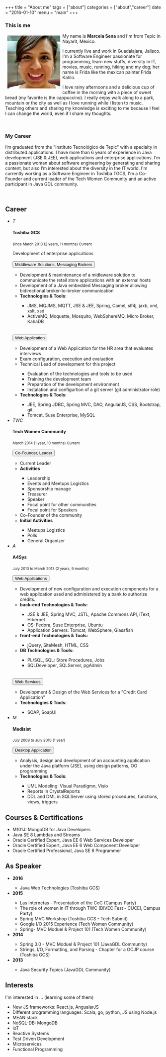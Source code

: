 +++
title 		= "About me"
tags 		= ["about"]
categories	= ["about","career"]
date		= "2016-01-10"
menu        = "main"
+++

<h3>This is me</h3>
<div >
	<div style="float: left; padding: 7px; 0px;">
		<img src="/img/marce.png" alt="MarceStarlet" class="img-circle" heigh="170" width="170">
	</div>
	<div>
		<p>
			My name is <strong>Marcela Sena</strong> and I'm from Tepic in Nayarit, Mexico. 
		</p>
		<p>
			I currently live and work in Guadalajara, Jalisco. I'm a Software Engineer passionate for programming, learn new stuffs, diversity in IT, movies, music, running, hiking and my dog; her name is Frida like the mexican painter Frida Kahlo.
	    </p>
	    <p>
			I love rainy afternoons and a delicious cup of coffee in the morning with a piece of sweet bread (my favorite is the cappuccino). I really enjoy walk along to a park, mountain or the city as well as I love running while I listen to music. Teaching others and sharing my knowledge is exciting to me because I feel I can change the world, even if I share my thoughts.
		</p>
	</div>
</div>
<div>
	<p>&nbsp;</p>
  <h3>My Career</h3>
  <p>
  I’m graduated from the "Instituto Tecnológico de Tepic" with a specialty in distributed applications. I have more than 6 years of experience in Java development (JSE & JEE), web applications and enterprise applications. I’m a passionate woman about software engineering by generating and sharing content, but also I’m interested about the diversity in the IT world. I'm currently working as a Software Engineer in Toshiba TGCS, I'm a Co-Founder and current leader of the Tech Women Community and an active participant in Java GDL community.  
  </p><br/>
</div>

<div>
  <div class="panel panel-primary">
    <div class="panel-heading">
      <h2>Career</h2>
    </div>      
    <div class="panel-body">
      <ul class="timeline">
          <li>
            <div class="timeline-badge danger"><i>T</i></div>
            <div class="timeline-panel">
              <div class="timeline-heading">
                <h4 class="timeline-title">Toshiba GCS </h4>
                <p><small class="text-muted"><i></i> since March 2013 (2 years, 11 months) Current</small></p>
              </div>
              <div class="timeline-body">
                Development of enterprise applications<br/><br/>
                <button class="btn btn-responsive btn-danger btn-sm" data-toggle="collapse" data-target="#refT1">
                  Middleware Solutions, Messaging Brokers
                </button>
                <div id="refT1" class="panel panel-default collapse">
                  <div class="panel-body">
                    <ul>
                      <li>Development & manintenance of a midleware solution to communicate the retail store applications with an external hosts</li>
                      <li>Development of a Java embedded Messaging broker allowing bidirectional broker-to-broker communication</li>
                      <li><strong>Technologies & Tools: </strong><br/></li>
                      <ul>
                        <li>JMS, MQJMS, MQTT, JSE & JEE, Spring, Camel, slf4j, jaxb, xml, xslt, xsd</li> 
                        <li>ActiveMQ, Moquette, Mosquito, WebSphereMQ, Micro Broker, KahaDB </li>
                      </ul>
                    </ul>
                  </div>
                </div><br/><br/>
                <button class="btn btn-responsive btn-danger btn-sm" data-toggle="collapse" data-target="#refT2">
                  Web Application
                </button>
                <div id="refT2" class="panel collapse">
                  <div class="panel-body">
                    <ul>
                      <li>Development of a Web Application for the HR area that evaluates interviews</li>
                      <li>Exam configuration, execution and evaluation</li>
                      <li>Technical Lead of development for this project</li>
                      <ul>
                        <li>Evaluation of the technologies and tools to be used</li>
                        <li>Training the development team</li>
                        <li>Preparation of the development environment</li>
                        <li>Instalation and configurtion of a git server (git administrator role)</li>
                      </ul>
                      <li><strong>Technologies & Tools: </strong><br/></li>
                      <ul>
                        <li>JEE, Spring JDBC, Spring MVC, DAO, AngularJS, CSS, Bootstrap, git</li> 
                        <li>Tomcat, Suse Enterprise, MySQL</li>
                      </ul>
                    </ul>
                  </div>
                </div>
              </div>
            </div>
          </li>
          <li>
            <div class="timeline-badge primary"><i>TWC</i></div>
            <div class="timeline-panel">
              <div class="timeline-heading">
                <h4 class="timeline-title">Tech Women Community</h4>
                <p><small class="text-muted"><i></i> March 2014 (1 year, 10 months) Current</small></p>
              </div>
              <div class="timeline-body">
                <button class="btn btn-primary btn-sm" data-toggle="collapse" data-target="#refTWC1">
                  Co-Founder, Leader
                </button>
                <div id="refTWC1" class="collapse">
                    <ul>
                      <li>Current Leader</li>
                      <li><strong>Activities</strong><br/></li>
                      <ul>
                        <li>Leadership</li>
                        <li>Events and Meetups Logistics</li>
                        <li>Sponsorship manage</li>
                        <li>Treasurer</li>
                        <li>Speaker</li>
                        <li>Focal point for other communities</li>
                        <li>Focal point for Speakers</li>
                      </ul>
                      <li>Co-Founder of the community</li>
                      <li><strong>Initial Activities</strong><br/></li>
                      <ul>
                        <li>Meetups Logistics</li>
                        <li>Polls</li>
                        <li>General Organizer</li>
                      </ul>
                    </ul>
                </div>
              </div>
            </div>
          </li>
          <li class="timeline-inverted">
            <div class="timeline-badge success"><i>A</i></div>
            <div class="timeline-panel">
              <div class="timeline-heading">
                <h4 class="timeline-title">A4Sys</h4>
                <p><small class="text-muted"><i></i> July 2010 to March 2013 (2 years, 9 months)</small></p>
              </div>
              <div class="timeline-body">
                <button class="btn btn-success btn-sm" data-toggle="collapse" data-target="#refA1">
                  Web Applications
                </button>
                <div id="refA1" class="collapse">
                    <ul>
                      <li>Development of new configuration and execution components for a web application used and administered by a bank to authorize credits.</li>
                      <li><strong>back-end Technologies & Tools: </strong><br/></li>
                      <ul>
                        <li>JSE & JEE, Spring MVC, JSTL, Apache Commons API, iText, Hibernet</li> 
                        <li>OS: Fedora, Suse Enterprise, Ubuntu</li>
                        <li>Application Servers: Tomcat, WebSphere, Glassfish </li>
                      </ul>
                      <li><strong>front-end Technologies & Tools: </strong><br/></li>
                      <ul>
                        <li>jQuery, SiteMesh, HTML, CSS </li> 
                      </ul>
                      <li><strong>DB Technologies & Tools: </strong><br/></li>
                      <ul>
                        <li>PL/SQL, SQL: Store Procedures, Jobs</li> 
                        <li>SQLDeveloper, SQLServer, pgAdmin</li>
                      </ul>
                    </ul>
                </div><br/><br/>
                <button class="btn btn-success btn-sm" data-toggle="collapse" data-target="#refA2">
                  Web Services
                </button>
                <div id="refA2" class="collapse">
                    <ul>
                      <li>Development & Design of the Web Services for a "Credit Card Application"</li>
                      <li><strong>Technologies & Tools: </strong><br/></li>
                      <ul>
                        <li>SOAP, SoapUI</li> 
                      </ul>
                    </ul>
                </div>
              </div>
            </div>
          </li>
          <li>
            <div class="timeline-badge info"><i>M</i></div>
            <div class="timeline-panel">
              <div class="timeline-heading">
                <h4 class="timeline-title">Medisist</h4>
                <p><small class="text-muted"><i></i> July 2009 to July 2010 (1 year)</small></p>
              </div>
              <div class="timeline-body">
                <button class="btn btn-info btn-sm" data-toggle="collapse" data-target="#refM1">
                  Desktop Application
                </button>
                <div id="refM1" class="collapse">
                    <ul>
                      <li>Analysis, design and development of an accounting application under the Java platform (JSE), using design patterns, OO programming</li>
                      <li><strong>Technologies & Tools: </strong><br/></li>
                      <ul>
                        <li>UML Modeling: Visual Paradigmn, Visio</li>
                        <li>Reports in CrystalReports</li>
                        <li>DDL and DML in SQLServer using stored procedures, functions, views, triggers</li>
                      </ul>
                    </ul>
                </div>
              </div>
            </div>
          </li>
      </ul>
    </div>
  </div>
</div>

<div class="panel panel-primary">
  <div class="panel-heading">
    <h2>Courses & Certifications</h2>
  </div>      
  <div class="panel-body">
    <ul>
      <li>M101J: MongoDB for Java Developers</li>
      <li>Java SE 8 Lambdas and Streams</li>
      <li>Oracle Certified Expert, Java EE 6 Web Services Developer</li>
      <li>Oracle Certified Expert, Java EE 6 Web Component Developer</li>
      <li>Oracle Certified Professional, Java SE 6 Programmer</li>
    </ul>
  </div>
</div>

<div class="panel panel-primary">
  <div class="panel-heading">
    <h2>As Speaker</h2>
  </div>      
  <div class="panel-body">
    <ul>
      <li><strong>2016</strong></li>
      <ul>
        <li>Java Web Technologies (Toshiba GCS)</li>
      </ul>
      <li><strong>2015</strong></li>
      <ul>
        <li>Las Internetas - Presentation of the CoC (Campus Party)</li>
        <li>The role of women in IT through TWC (DIVEC Fest - CUCEI, Campus Party)</li>
        <li>Spring MVC Workshop (Toshiba GCS - Tech Submit)</li>
        <li>Google I/O 2015 Experience (Tech Women Community)</li>
        <li>Spring- MVC Moduel & Project 101 (Tech Women Community)</li>
      </ul>
      <li><strong>2014</strong></li>
      <ul>
        <li>Spring 3.0 - MVC Moduel & Project 101 (JavaGDL Community)</li>
        <li>Strings, I/O, Formatting, and Parsing - Chapter for a OCJP course (Toshiba GCS)</li>
      </ul>
      <li><strong>2013</strong></li>
      <ul>
        <li>Java Security Topics (JavaGDL Community)</li>
      </ul>
    </ul>
  </div>
</div>

<div class="panel panel-primary">
  <div class="panel-heading">
    <h2>Interests</h2>
  </div>      
  <div class="panel-body">
    <p>I'm interested in ... (learning some of them)</p>
    <ul>
      <li>New JS frameworks: React.js, AngualarJS</li>
      <li>Different programming languages: Scala, go, python, JS using Node.js</li>
      <li>MEAN stack</li>
      <li>NoSQL-DB: MongoDB</li>
      <li>IoT</li>
      <li>Reactive Systems</li>
      <li>Test Driven Development</li>
      <li>Microservices</li>
      <li>Functional Programming</li>
    </ul>
  </div>
</div>
</div>